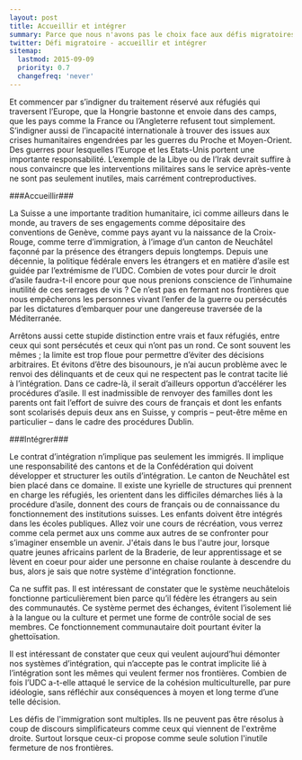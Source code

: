 ```yaml
---
layout: post
title: Accueillir et intégrer
summary: Parce que nous n'avons pas le choix face aux défis migratoires qui nous attendent, nous devons faire ce que nous savons le mieux faire, accueillir et intégrer  
twitter: Défi migratoire - accueillir et intégrer
sitemap:
  lastmod: 2015-09-09
  priority: 0.7
  changefreq: 'never'
---
```


Et commencer par s’indigner du traitement réservé aux réfugiés qui traversent l’Europe, que la Hongrie bastonne et 
envoie dans des camps, que les pays comme la France ou l’Angleterre refusent tout simplement. S’indigner aussi de 
l’incapacité internationale à trouver des issues aux crises humanitaires engendrées par les guerres du Proche et 
Moyen-Orient. Des guerres pour lesquelles l’Europe et les Etats-Unis portent une importante responsabilité. 
L’exemple de la Libye ou de l’Irak devrait suffire à nous convaincre que les interventions militaires sans 
le service après-vente ne sont pas seulement inutiles, mais carrément contreproductives.

###Accueillir###

La Suisse a une importante tradition humanitaire, ici comme ailleurs dans le monde, au travers de ses engagements 
comme dépositaire des conventions de Genève, comme pays ayant vu la naissance de la Croix-Rouge, comme terre 
d’immigration, à l’image d’un canton de Neuchâtel façonné par la présence des étrangers depuis longtemps. 
Depuis une décennie, la politique fédérale envers les étrangers et en matière d’asile est guidée par l’extrémisme de 
l’UDC. Combien de votes pour durcir le droit d’asile faudra-t-il encore pour que nous prenions conscience de l’inhumaine 
inutilité de ces serrages de vis ? Ce n’est pas en fermant nos frontières que nous empêcherons les personnes
 vivant l’enfer de la guerre ou persécutés par les dictatures d’embarquer pour une dangereuse traversée de la Méditerranée.

Arrêtons aussi cette stupide distinction entre vrais et faux réfugiés, entre ceux qui sont persécutés et 
ceux qui n’ont pas un rond. Ce sont souvent les mêmes ; la limite est trop floue pour permettre d’éviter 
des décisions arbitraires. Et évitons d’être des bisounours, je n’ai  aucun problème avec le renvoi des délinquants et 
de ceux qui ne respectent pas le contrat tacite lié à l’intégration. Dans ce cadre-là, il serait d’ailleurs opportun 
d’accélérer les procédures d’asile. Il est inadmissible de renvoyer des familles dont les parents ont fait l’effort 
de suivre des cours de français et dont les enfants sont scolarisés depuis deux ans en Suisse, y compris – 
peut-être même en particulier – dans le cadre des procédures Dublin.

###Intégrer###

Le contrat d’intégration n’implique pas seulement les immigrés. Il implique une responsabilité des cantons et 
de la Confédération qui doivent développer et structurer les outils d’intégration. Le canton de Neuchâtel est 
bien placé dans ce domaine. Il existe une kyrielle de structures qui prennent en charge les réfugiés, les orientent 
dans les difficiles démarches liés à la procédure d’asile, donnent des cours de français ou de connaissance du 
fonctionnement des institutions suisses. Les enfants doivent être intégrés dans les écoles publiques. Allez voir 
une cours de récréation, vous verrez comme cela permet aux uns comme aux autres de se confronter pour s’imaginer 
ensemble un avenir. J'étais dans le bus l'autre jour, lorsque quatre jeunes africains parlent de la Braderie, de leur 
apprentissage et se lèvent en coeur pour aider une personne en chaise roulante à descendre du bus, alors je sais que 
notre système d'intégration fonctionne.

Ca ne suffit pas. Il est intéressant de constater que le système neuchâtelois fonctionne particulièrement 
bien parce qu’il fédère les étrangers au sein des communautés. Ce système permet des échanges, évitent l’isolement 
lié à la langue ou la culture et permet une forme de contrôle social de ses membres. Ce fonctionnement communautaire 
doit pourtant éviter la ghettoïsation. 

Il est intéressant de constater que ceux qui veulent aujourd’hui démonter nos systèmes d’intégration, qui 
n’accepte pas le contrat implicite lié à l’intégration sont les mêmes qui veulent fermer nos frontières. 
Combien de fois l’UDC a-t-elle attaqué le service de la cohésion multiculturelle, par pure idéologie, sans 
réfléchir aux conséquences à moyen et long terme d’une telle décision.

Les défis de l'immigration sont multiples. Ils ne peuvent pas être résolus à coup de discours simplificateurs comme ceux qui 
viennent de l'extrême droite. Surtout lorsque ceux-ci propose comme seule solution l'inutile fermeture de nos frontières. 
